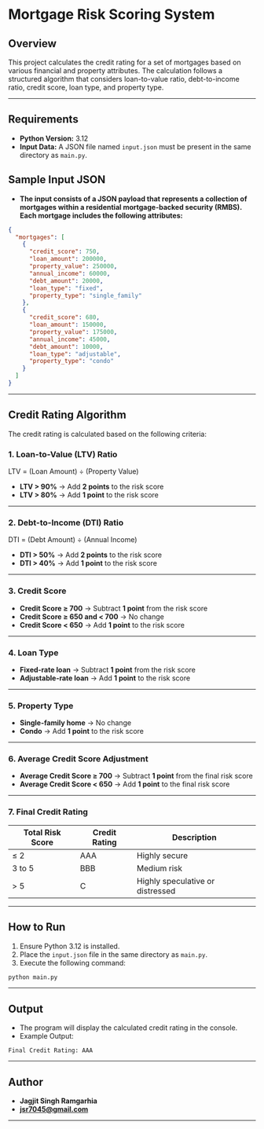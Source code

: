 # Mortgage Risk Scoring System

## Overview
This project calculates the credit rating for a set of mortgages based on various financial and property attributes. The calculation follows a structured algorithm that considers loan-to-value ratio, debt-to-income ratio, credit score, loan type, and property type.

---

## Requirements
- **Python Version:** 3.12  
- **Input Data:** A JSON file named `input.json` must be present in the same directory as `main.py`.


## Sample Input JSON

- **The input consists of a JSON payload that represents a collection of mortgages within a residential 
mortgage-backed security (RMBS). Each mortgage includes the following attributes:**  

```json
{
  "mortgages": [
    {
      "credit_score": 750,
      "loan_amount": 200000,
      "property_value": 250000,
      "annual_income": 60000,
      "debt_amount": 20000,
      "loan_type": "fixed",
      "property_type": "single_family"
    },
    {
      "credit_score": 680,
      "loan_amount": 150000,
      "property_value": 175000,
      "annual_income": 45000,
      "debt_amount": 10000,
      "loan_type": "adjustable",
      "property_type": "condo"
    }
  ]
}
```

---

## Credit Rating Algorithm
The credit rating is calculated based on the following criteria:

### 1. **Loan-to-Value (LTV) Ratio**
LTV = (Loan Amount) ÷ (Property Value)  
- **LTV > 90%** → Add **2 points** to the risk score  
- **LTV > 80%** → Add **1 point** to the risk score  

---

### 2. **Debt-to-Income (DTI) Ratio**
DTI = (Debt Amount) ÷ (Annual Income)  
- **DTI > 50%** → Add **2 points** to the risk score  
- **DTI > 40%** → Add **1 point** to the risk score  

---

### 3. **Credit Score**
- **Credit Score ≥ 700** → Subtract **1 point** from the risk score  
- **Credit Score ≥ 650 and < 700** → No change  
- **Credit Score < 650** → Add **1 point** to the risk score  

---

### 4. **Loan Type**
- **Fixed-rate loan** → Subtract **1 point** from the risk score  
- **Adjustable-rate loan** → Add **1 point** to the risk score  

---

### 5. **Property Type**
- **Single-family home** → No change  
- **Condo** → Add **1 point** to the risk score  

---

### 6. **Average Credit Score Adjustment**
- **Average Credit Score ≥ 700** → Subtract **1 point** from the final risk score  
- **Average Credit Score < 650** → Add **1 point** to the final risk score  

---

### 7. **Final Credit Rating**
| Total Risk Score | Credit Rating | Description |
|-----------------|---------------|-------------|
| ≤ 2             | AAA           | Highly secure |
| 3 to 5          | BBB           | Medium risk |
| > 5             | C             | Highly speculative or distressed |

---
    
## How to Run
1. Ensure Python 3.12 is installed.  
2. Place the `input.json` file in the same directory as `main.py`.  
3. Execute the following command:  
```bash
python main.py
```

---

## Output
- The program will display the calculated credit rating in the console.  
- Example Output:
```
Final Credit Rating: AAA
```

---

## Author
- **Jagjit Singh Ramgarhia**  
- **jsr7045@gmail.com**  

---
